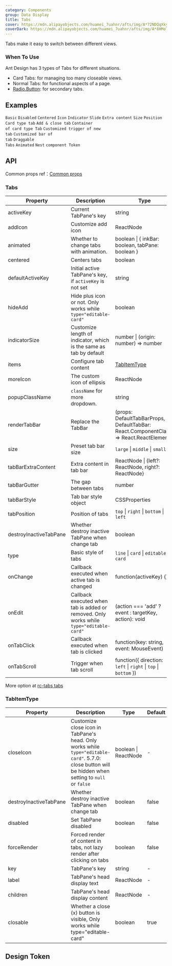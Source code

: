 ```yaml
---
category: Components
group: Data Display
title: Tabs
cover: https://mdn.alipayobjects.com/huamei_7uahnr/afts/img/A*72NDQqXkyOEAAAAAAAAAAAAADrJ8AQ/original
coverDark: https://mdn.alipayobjects.com/huamei_7uahnr/afts/img/A*8HMoTZUoSGoAAAAAAAAAAAAADrJ8AQ/original
---
```


Tabs make it easy to switch between different views.

### When To Use

Ant Design has 3 types of Tabs for different situations.

- Card Tabs: for managing too many closeable views.
- Normal Tabs: for functional aspects of a page.
- [Radio.Button](/components/radio/#components-radio-demo-radiobutton): for secondary tabs.

## Examples

<!-- prettier-ignore -->
<code src="./demo/basic.tsx">Basic</code>
<code src="./demo/disabled.tsx">Disabled</code>
<code src="./demo/centered.tsx">Centered</code>
<code src="./demo/icon.tsx">Icon</code>
<code src="./demo/custom-indicator.tsx">Indicator</code>
<code src="./demo/slide.tsx">Slide</code>
<code src="./demo/extra.tsx">Extra content</code>
<code src="./demo/size.tsx">Size</code>
<code src="./demo/position.tsx">Position</code>
<code src="./demo/card.tsx">Card type tab</code>
<code src="./demo/editable-card.tsx">Add & close tab</code>
<code src="./demo/card-top.tsx" compact background="grey" debug>Container of card type Tab</code>
<code src="./demo/custom-add-trigger.tsx">Customized trigger of new tab</code>
<code src="./demo/custom-tab-bar.tsx">Customized bar of tab</code>
<code src="./demo/custom-tab-bar-node.tsx">Draggable Tabs</code>
<code src="./demo/animated.tsx" debug>Animated</code>
<code src="./demo/nest.tsx" debug>Nest</code>
<code src="./demo/component-token.tsx" debug>component Token</code>

## API

Common props ref：[Common props](/docs/react/common-props)

### Tabs

<!-- prettier-ignore -->
| Property | Description | Type | Default | Version |
| --- | --- | --- | --- | --- |
| activeKey | Current TabPane's key | string | - |  |
| addIcon | Customize add icon | ReactNode | - | 4.4.0 |
| animated | Whether to change tabs with animation. | boolean \| { inkBar: boolean, tabPane: boolean } | { inkBar: true, tabPane: false } |  |
| centered | Centers tabs | boolean | false | 4.4.0 |
| defaultActiveKey | Initial active TabPane's key, if `activeKey` is not set | string | - |  |
| hideAdd | Hide plus icon or not. Only works while `type="editable-card"` | boolean | false |  |
| indicatorSize | Customize length of indicator, which is the same as tab by default | number \| (origin: number) => number | - | 5.9.0 |
| items | Configure tab content | [TabItemType](#tabitemtype) | [] | 4.23.0 |
| moreIcon | The custom icon of ellipsis | ReactNode | &lt;EllipsisOutlined /> | 4.14.0 |
| popupClassName | `className` for more dropdown. | string | - | 4.21.0 |
| renderTabBar | Replace the TabBar | (props: DefaultTabBarProps, DefaultTabBar: React.ComponentClass) => React.ReactElement | - |  |
| size | Preset tab bar size | `large` \| `middle` \| `small` | `middle` |  |
| tabBarExtraContent | Extra content in tab bar | ReactNode \| {left?: ReactNode, right?: ReactNode} | - | object: 4.6.0 |
| tabBarGutter | The gap between tabs | number | - |  |
| tabBarStyle | Tab bar style object | CSSProperties | - |  |
| tabPosition | Position of tabs | `top` \| `right` \| `bottom` \| `left` | `top` |  |
| destroyInactiveTabPane | Whether destroy inactive TabPane when change tab | boolean | false |  |
| type | Basic style of tabs | `line` \| `card` \| `editable-card` | `line` |  |
| onChange | Callback executed when active tab is changed | function(activeKey) {} | - |  |
| onEdit | Callback executed when tab is added or removed. Only works while `type="editable-card"` | (action === 'add' ? event : targetKey, action): void | - |  |
| onTabClick | Callback executed when tab is clicked | function(key: string, event: MouseEvent) | - |  |
| onTabScroll | Trigger when tab scroll | function({ direction: `left` \| `right` \| `top` \| `bottom` }) | - | 4.3.0 |

More option at [rc-tabs tabs](https://github.com/react-component/tabs#tabs)

### TabItemType

| Property | Description | Type | Default | Version |
| --- | --- | --- | --- | --- |
| closeIcon | Customize close icon in TabPane's head. Only works while `type="editable-card"`. 5.7.0: close button will be hidden when setting to `null` or `false` | boolean \| ReactNode | - |  |
| destroyInactiveTabPane | Whether destroy inactive TabPane when change tab | boolean | false | 5.11.0 |
| disabled | Set TabPane disabled | boolean | false |  |
| forceRender | Forced render of content in tabs, not lazy render after clicking on tabs | boolean | false |  |
| key | TabPane's key | string | - |  |
| label | TabPane's head display text | ReactNode | - |  |
| children | TabPane's head display content | ReactNode | - |  |
| closable | Whether a close (x) button is visible, Only works while type="editable-card" | boolean | true |  |
## Design Token

<ComponentTokenTable component="Tabs"></ComponentTokenTable>
